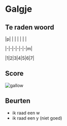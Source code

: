 # Galgje

## Te raden woord

|p| | | | | | |

|-|-|-|-|-|-|m|

|1|2|3|4|5|6|7|

## Score
![gallow](./images/2.png)

## Beurten
* ik raad een w
* ik raad een y (niet goed)
